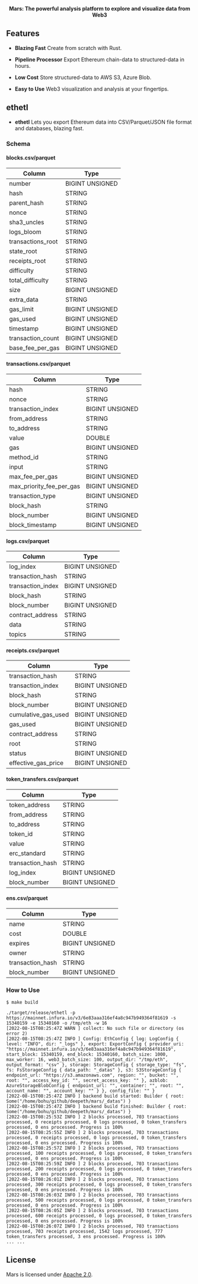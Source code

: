 <p align="center"><b>Mars: The powerful analysis platform to explore and visualize data from Web3</b></p>

## Features

- __Blazing Fast__ Create from scratch with Rust.

- __Pipeline Processor__ Export Ethereum chain-data to structured-data in hours.

- __Low Cost__ Store structured-data to AWS S3, Azure Blob.

- __Easy to Use__ Web3 visualization and analysis at your fingertips.

## ethetl

- __ethetl__ Lets you export Ethereum data into CSV/Parquet/JSON file format and databases, blazing fast.

### Schema

#### blocks.csv/parquet

| Column            | Type            |
|-------------------|-----------------|
| number            | BIGINT UNSIGNED |
| hash              | STRING          |
| parent_hash       | STRING          |
| nonce             | STRING          |
| sha3_uncles       | STRING          |
| logs_bloom        | STRING          |
| transactions_root | STRING          |
| state_root        | STRING          |
| receipts_root     | STRING          |
| difficulty        | STRING          |
| total_difficulty  | STRING          |
| size              | BIGINT UNSIGNED |
| extra_data        | STRING          |
| gas_limit         | BIGINT UNSIGNED |
| gas_used          | BIGINT UNSIGNED |
| timestamp         | BIGINT UNSIGNED |
| transaction_count | BIGINT UNSIGNED |
| base_fee_per_gas  | BIGINT UNSIGNED |


#### transactions.csv/parquet

| Column                   | Type            |
|--------------------------|-----------------|
| hash                     | STRING          |
| nonce                    | STRING          |
| transaction_index        | BIGINT UNSIGNED |
| from_address             | STRING          |
| to_address               | STRING          |
| value                    | DOUBLE          |
| gas                      | BIGINT UNSIGNED |
| method_id                | STRING          |
| input                    | STRING          |
| max_fee_per_gas          | BIGINT UNSIGNED |
| max_priority_fee_per_gas | BIGINT UNSIGNED |
| transaction_type         | BIGINT UNSIGNED |
| block_hash               | STRING          |
| block_number             | BIGINT UNSIGNED |
| block_timestamp          | BIGINT UNSIGNED |

#### logs.csv/parquet

| Column            | Type            |
|-------------------|-----------------|
| log_index         | BIGINT UNSIGNED |
| transaction_hash  | STRING          |
| transaction_index | BIGINT UNSIGNED |
| block_hash        | STRING          |
| block_number      | BIGINT UNSIGNED |
| contract_address  | STRING          |
| data              | STRING          |
| topics            | STRING          |


#### receipts.csv/parquet

| Column               | Type            |
|----------------------|-----------------|
| transaction_hash     | STRING          |
| transaction_index    | BIGINT UNSIGNED |
| block_hash           | STRING          |
| block_number         | BIGINT UNSIGNED |
| cumulative_gas_used  | BIGINT UNSIGNED |
| gas_used             | BIGINT UNSIGNED |
| contract_address     | STRING          |
| root                 | STRING          |
| status               | BIGINT UNSIGNED |
| effective_gas_price  | BIGINT UNSIGNED |

#### token_transfers.csv/parquet

| Column             | Type            |
|--------------------|-----------------|
| token_address      | STRING          |
| from_address       | STRING          |
| to_address         | STRING          |
| token_id           | STRING          |
| value              | STRING          |
| erc_standard       | STRING          |
| transaction_hash   | STRING          |
| log_index          | BIGINT UNSIGNED |
| block_number       | BIGINT UNSIGNED |

#### ens.csv/parquet

| Column             | Type            |
|--------------------|-----------------|
| name               | STRING          |
| cost               | DOUBLE          |
| expires            | BIGINT UNSIGNED |
| owner              | STRING          |
| transaction_hash   | STRING          |
| block_number       | BIGINT UNSIGNED |



### How to Use

```shell
$ make build

./target/release/ethetl -p https://mainnet.infura.io/v3/6e83aaa316ef4a8c947b949364f81619 -s 15340159 -e 15340160 -o /tmp/eth -w 16
[2022-08-15T08:25:47Z WARN ] collect: No such file or directory (os error 2)
[2022-08-15T08:25:47Z INFO ] Config: EthConfig { log: LogConfig { level: "INFO", dir: "_logs" }, export: ExportConfig { provider_uri: "https://mainnet.infura.io/v3/6e83aaa316ef4a8c947b949364f81619", start_block: 15340159, end_block: 15340160, batch_size: 1000, max_worker: 16, web3_batch_size: 100, output_dir: "/tmp/eth", output_format: "csv" }, storage: StorageConfig { storage_type: "fs", fs: FsStorageConfig { data_path: "_datas" }, s3: S3StorageConfig { endpoint_url: "https://s3.amazonaws.com", region: "", bucket: "", root: "", access_key_id: "", secret_access_key: "" }, azblob: AzureStorageBlobConfig { endpoint_url: "", container: "", root: "", account_name: "", account_key: "" } }, config_file: "" }
[2022-08-15T08:25:47Z INFO ] backend build started: Builder { root: Some("/home/bohu/github/deepeth/mars/_datas") }
[2022-08-15T08:25:47Z INFO ] backend build finished: Builder { root: Some("/home/bohu/github/deepeth/mars/_datas") }
[2022-08-15T08:25:53Z INFO ] 2 blocks processed, 703 transactions processed, 0 receipts processed, 0 logs processed, 0 token_transfers processed, 0 ens processed. Progress is 100%
[2022-08-15T08:25:55Z INFO ] 2 blocks processed, 703 transactions processed, 0 receipts processed, 0 logs processed, 0 token_transfers processed, 0 ens processed. Progress is 100%
[2022-08-15T08:25:57Z INFO ] 2 blocks processed, 703 transactions processed, 100 receipts processed, 0 logs processed, 0 token_transfers processed, 0 ens processed. Progress is 100%
[2022-08-15T08:25:59Z INFO ] 2 blocks processed, 703 transactions processed, 200 receipts processed, 0 logs processed, 0 token_transfers processed, 0 ens processed. Progress is 100%
[2022-08-15T08:26:01Z INFO ] 2 blocks processed, 703 transactions processed, 300 receipts processed, 0 logs processed, 0 token_transfers processed, 0 ens processed. Progress is 100%
[2022-08-15T08:26:03Z INFO ] 2 blocks processed, 703 transactions processed, 500 receipts processed, 0 logs processed, 0 token_transfers processed, 0 ens processed. Progress is 100%
[2022-08-15T08:26:05Z INFO ] 2 blocks processed, 703 transactions processed, 600 receipts processed, 0 logs processed, 0 token_transfers processed, 0 ens processed. Progress is 100%
[2022-08-15T08:26:07Z INFO ] 2 blocks processed, 703 transactions processed, 703 receipts processed, 1542 logs processed, 777 token_transfers processed, 3 ens processed. Progress is 100%
... ...
```

## License

Mars is licensed under [Apache 2.0](LICENSE).
